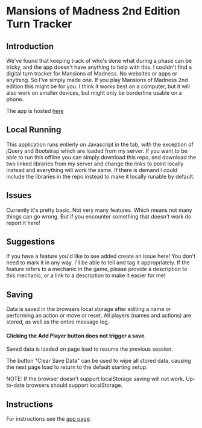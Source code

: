 # Mansions of Madness 2nd Edition Turn Tracker

## Introduction
We've found that keeping track of who's done what during a phase can be tricky, and the app doesn't have anything to help with this.
I couldn't find a digital turn tracker for Mansions of Madness. No websites or apps or anything. So I've simply made one. If you play Mansions of Madness 2nd edition this  might be for you.
I think it works best on a computer, but it will also work on smaller devices, but might only be borderline usable on a phone.

The app is hosted [here](https://towerofawesome.org/madnessturntracker/)

## Local Running
This application runs entierly on Javascript in the tab, with the exception of jQuery and Bootstrap which are loaded from my server. If you want to be able to run this offline you can simply download this repo, and download the two linked libraries from my server and change the links to point locally instead and everything will work the same.
If there is demand I could include the libraries in the repo instead to make it locally runable by default.

## Issues
Currently it's pretty basic. Not very many features. Which means not many things can go wrong. But if you encounter something that doesn't work do report it here!

## Suggestions
If you have a feature you'd like to see added create an issue here! You don't need to mark it in any way. I'll be able to tell and tag it appropriately. If the feature refers to a mechanic in the game, please provide a description to this mechanic, or a link to a description to make it easier for me!

## Saving
Data is saved in the browsers local storage after editing a name or performing an action or move or reset. All players (names and actions) are stored, as well as the entire message log.

#### Clicking the Add Player button does not trigger a save.

Saved data is loaded on page load to resume the previous session.

The button "Clear Save Data" can be used to wipe all stored data, causing the next page load to return to the default starting setup.

NOTE: If the browser doesn't support localStorage saving will not work. Up-to-date browsers should support localStorage.

## Instructions
For instructions see the [app page](https://towerofawesome.org/madnessturntracker/).
